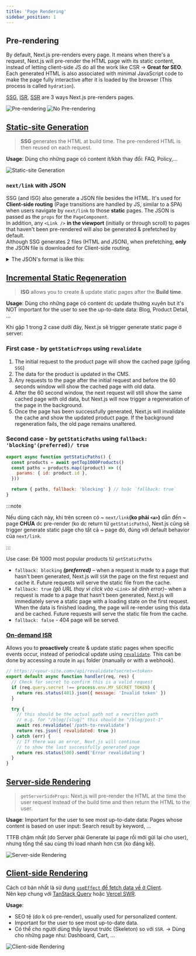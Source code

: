 ```yaml
---
title: 'Page Rendering'
sidebar_position: 1
---
```


## Pre-rendering

By default, Next.js pre-renders every page. It means when there's a request, Next.js will pre-render the HTML page with its static content, instead of letting client-side JS do all the work like CSR -> **Great for SEO**.  
Each generated HTML is also associated with minimal JavaScript code to make the page fully interactive after it is loaded by the browser (This process is called `hydration`).

[SSG](#static-site-generation), [ISR](#incremental-static-regeneration), [SSR](#server-side-rendering) are 3 ways Next.js pre-renders pages.

![Pre-rendering](https://nextjs.org/static/images/learn/data-fetching/pre-rendering.png)
![No Pre-rendering](https://nextjs.org/static/images/learn/data-fetching/no-pre-rendering.png)

## [Static-site Generation](https://nextjs.org/docs/basic-features/pages#static-generation-recommended)

> **SSG** generates the HTML at build time. The pre-rendered HTML is then reused on each request.

**Usage**: Dùng cho những page có content ít/kbh thay đổi: FAQ, Policy,...

![Static-site Generation](https://nextjs.org/static/images/learn/data-fetching/static-generation.png)

### `next/link` with JSON

SSG (and ISG) also generate a JSON file besides the HTML. It's used for **Client-side routing** (Page transitions are handled by JS, similar to a SPA) when users navigate by `next/link` to those **static** pages. The JSON is passed as the `props` for the `PageComponent`.  
In addition, any `<Link />` **in the viewport** (initially or through scroll) to pages that haven't been pre-rendered will also be generated & prefetched by default.  
Although SSG generates 2 files (HTML and JSON), when prefetching, **only** the JSON file is downloaded for Client-side routing.

<details>
  <summary>The JSON's format is like this:</summary>

```json
{
  "pageProps": {
    "post": {
      "id": 57,
      "title": "sed ab est est"
    }
  },
  "__N_SSG": true
}
```

</details>

## [Incremental Static Regeneration](https://vercel.com/docs/concepts/next.js/incremental-static-regeneration)

> **ISG** allows you to create & update static pages after the **Build time**.

**Usage**: Dùng cho những page có content dc update thường xuyên but it's NOT important for the user to see the up-to-date data: Blog, Product Detail, ...

Khi gặp 1 trong 2 case dưới đây, Next.js sẽ trigger generate static page ở server:

### First case - by `getStaticProps` using `revalidate`

1. The initial request to the product page will show the cached page (giống `SSG`)
2. The data for the product is updated in the CMS.
3. Any requests to the page after the initial request and before the 60 seconds window will show the cached page with old data.
4. After the 60 second window, the next request will still show the same cached page with old data, but Next.js will now trigger a regeneration of the page in the background.
5. Once the page has been successfully generated, Next.js will invalidate the cache and show the updated product page. If the background regeneration fails, the old page remains unaltered.

### Second case - by `getStaticPaths` using `fallback: 'blocking'(preferred)/ true`

```js title="pages/products/[id].js"
export async function getStaticPaths() {
  const products = await getTop1000Products()
  const paths = products.map((product) => ({
    params: { id: product.id },
  }))

  return { paths, fallback: 'blocking' } // hoặc `fallback: true`
}
```

:::note

Nếu dùng cách này, khi trên screen có ~ `next/link`**(ko phải `<a>`)** dẫn đến ~ page **CHƯA** dc pre-render (ko dc return từ `getStaticPaths`), Next.js cũng sẽ trigger generate static page cho tất cả ~ page đó, đúng với default behavior của `next/link`.

:::

Use case: Đẻ 1000 most popular products từ `getStaticPaths`

- `fallback: blocking` **_(preferred)_** – when a request is made to a page that hasn't been generated, Next.js will `SSR` the page on the first request and cache it. Future requests will serve the static file from the cache.
- `fallback: true` _(gõ URL thay vì click vào `<Link>` sẽ dính error)_– when a request is made to a page that hasn't been generated, Next.js will immediately serve a static page with a loading state on the first request. When the data is finished loading, the page will re-render using this data and be cached. Future requests will serve the static file from the cache.
- `fallback: false` - 404 page will be served.

### [On-demand ISR](https://nextjs.org/docs/basic-features/data-fetching/incremental-static-regeneration#on-demand-revalidation)

Allows you to **proactively** create & update static pages when specific events occur, instead of periodical update using [`revalidate`](#first-case---by-getstaticprops-using-revalidate). This can be done by accessing a route in `api` folder (manually or with a webhook).

```js title="pages/api/revalidate.js"
// https://<your-site.com>/api/revalidate?secret=<token>
export default async function handler(req, res) {
  // Check for secret to confirm this is a valid request
  if (req.query.secret !== process.env.MY_SECRET_TOKEN) {
    return res.status(401).json({ message: 'Invalid token' })
  }

  try {
    // this should be the actual path not a rewritten path
    // e.g. for "/blog/[slug]" this should be "/blog/post-1"
    await res.revalidate('/path-to-revalidate')
    return res.json({ revalidated: true })
  } catch (err) {
    // If there was an error, Next.js will continue
    // to show the last successfully generated page
    return res.status(500).send('Error revalidating')
  }
}
```

## [Server-side Rendering](https://nextjs.org/docs/basic-features/pages#server-side-rendering)

> `getServerSideProps`: Next.js will pre-render the HTML at the time the user request instead of the build time and then return the HTML to the user.

**Usage**: Important for the user to see most up-to-date data: Pages whose content is based on user input: Search result by keyword, ...

TTFB chậm nhất (do Server phải Generate lại page rồi mới gửi lại cho user), nhưng tổng thể sau cùng thì load nhanh hơn `CSR` (ko đáng kể).

![Server-side Rendering](https://nextjs.org/static/images/learn/data-fetching/server-side-rendering.png)

## [Client-side Rendering](https://nextjs.org/docs/basic-features/data-fetching/client-side)

Cách cơ bản nhất là sử dụng [`useEffect` để fetch data về ở Client](../React/react-snippets.md/#async-function-in-useeffect).  
Nên kẹp chung với [TanStack Query](https://github.com/TanStack/query/releases) hoặc [Vercel SWR](https://github.com/vercel/swr/releases).

**Usage**:

- SEO tệ (do k có pre-render), usually used for personalized content.
- Important for the user to see most up-to-date data.
- Có thể cho người dùng thấy layout trước (Skeleton) so với `SSR`.
  &rarr; Dùng cho những page như: Dashboard, Cart, ...

![Client-side Rendering](https://nextjs.org/static/images/learn/data-fetching/client-side-rendering.png)
